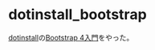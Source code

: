 # dotinstall_bootstrap

[dotinstall](https://dotinstall.com/)の[Bootstrap 4入門](https://dotinstall.com/lessons/basic_twitter_bootstrap_v5)をやった。
